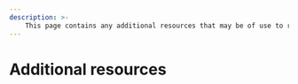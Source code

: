 ```yaml
---
description: >-
    This page contains any additional resources that may be of use to readers looking to understand the Filecoin governance process.
---
```


# Additional resources

